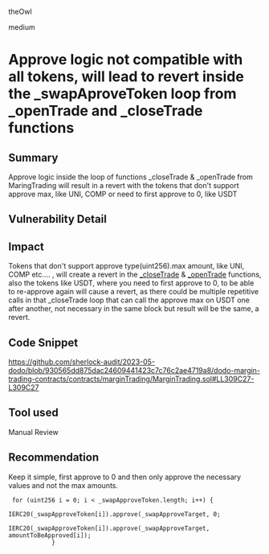 theOwl

medium

# Approve logic not compatible with all tokens, will lead to revert inside the _swapAproveToken loop from _openTrade and _closeTrade functions

## Summary
Approve logic inside the loop of functions _closeTrade & _openTrade from MaringTrading will result in a revert with the tokens that don't support approve max, like UNI, COMP or need to first approve to 0, like USDT 

## Vulnerability Detail

## Impact

Tokens that don't support approve type(uint256).max amount, like UNI, COMP etc.... ,  will create a revert in the [_closeTrade](https://github.com/sherlock-audit/2023-05-dodo/blob/930565dd875dac24609441423c7c76c2ae4719a8/dodo-margin-trading-contracts/contracts/marginTrading/MarginTrading.sol#LL309C27-L309C27) & [_openTrade](https://github.com/sherlock-audit/2023-05-dodo/blob/930565dd875dac24609441423c7c76c2ae4719a8/dodo-margin-trading-contracts/contracts/marginTrading/MarginTrading.sol#L267) functions, also the tokens like USDT, where you need to first approve to 0, to be able to re-approve again will cause a revert, as there could be multiple repetitive calls in that _closeTrade loop that can call the approve max on USDT one after another, not necessary in the same block but result will be the same, a revert.

## Code Snippet
https://github.com/sherlock-audit/2023-05-dodo/blob/930565dd875dac24609441423c7c76c2ae4719a8/dodo-margin-trading-contracts/contracts/marginTrading/MarginTrading.sol#LL309C27-L309C27

## Tool used

Manual Review

## Recommendation

Keep it simple, first approve to 0 and then only approve the necessary values and not the max amounts.

```solidity
 for (uint256 i = 0; i < _swapApproveToken.length; i++) {
                IERC20(_swapApproveToken[i]).approve(_swapApproveTarget, 0;
                IERC20(_swapApproveToken[i]).approve(_swapApproveTarget, amountToBeApproved[i]);
            }
```
